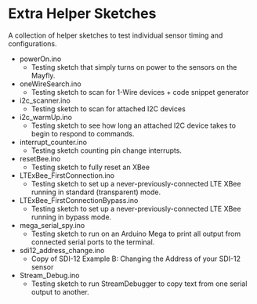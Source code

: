 # Extra Helper Sketches<!--! {#page_extra_helper_sketches} -->

A collection of helper sketches to test individual sensor timing and configurations.

- powerOn.ino
  - Testing sketch that simply turns on power to the sensors on the Mayfly.
- oneWireSearch.ino
  - Testing sketch to scan for 1-Wire devices + code snippet generator
- i2c_scanner.ino
  - Testing sketch to scan for attached I2C devices
- i2c_warmUp.ino
  - Testing sketch to see how long an attached I2C device takes to begin to respond to commands.
- interrupt_counter.ino
  - Testing sketch counting pin change interrupts.
- resetBee.ino
  - Testing sketch to fully reset an XBee
- LTExBee_FirstConnection.ino
  - Testing sketch to set up a never-previously-connected LTE XBee running in standard (transparent) mode.
- LTExBee_FirstConnectionBypass.ino
  - Testing sketch to set up a never-previously-connected LTE XBee running in bypass mode.
- mega_serial_spy.ino
  - Testing sketch to run on an Arduino Mega to print all output from connected serial ports to the terminal.
- sdi12_address_change.ino
  - Copy of SDI-12 Example B: Changing the Address of your SDI-12 sensor
- Stream_Debug.ino
  - Testing sketch to run StreamDebugger to copy text from one serial output to another.
